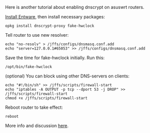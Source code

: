 Here is another tutorial about enabling dnscrypt on asuswrt routers.

[Install Entware](https://github.com/RMerl/asuswrt-merlin/wiki/Entware#the-easy-way), then install necessary packages:

```
opkg install dnscrypt-proxy fake-hwclock
```

Tell router to use new resolver:
```
echo "no-resolv" > /jffs/configs/dnsmasq.conf.add
echo "server=127.0.0.1#65053" >> /jffs/configs/dnsmasq.conf.add
```

Save the time for fake-hwclock initially.  Run this:
```
/opt/bin/fake-hwclock
```


(optional) You can block using other DNS-servers on clients:
```
echo "#!/bin/sh" >> /jffs/scripts/firewall-start
echo "iptables -A OUTPUT -p tcp --dport 53 -j DROP" >> /jffs/scripts/firewall-start
chmod +x /jffs/scripts/firewall-start
```

Reboot router to take effect:
```
reboot
```

More info and discussion [here](http://www.snbforums.com/threads/dnscrypt-from-opendns.11645/).